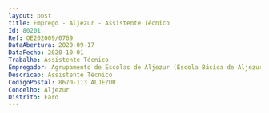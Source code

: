 ```yaml
--- 
layout: post
title: Emprego - Aljezur - Assistente Técnico
Id: 80201
Ref: OE202009/0769
DataAbertura: 2020-09-17
DataFecho: 2020-10-01
Trabalho: Assistente Técnico
Empregador: Agrupamento de Escolas de Aljezur (Escola Básica de Aljezur - Sede)
Descricao: Assistente Técnico
CodigoPostal: 8670-113 ALJEZUR
Concelho: Aljezur
Distrito: Faro
--- 
```

